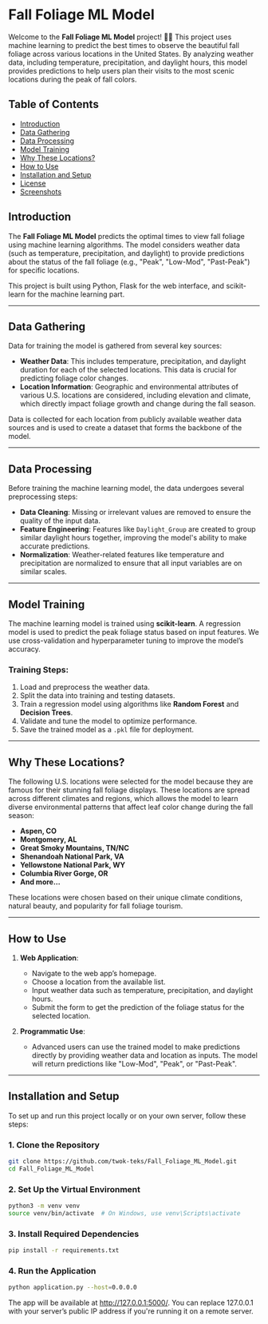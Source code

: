 # Fall Foliage ML Model

Welcome to the **Fall Foliage ML Model** project! 🍁🌳 This project uses machine learning to predict the best times to observe the beautiful fall foliage across various locations in the United States. By analyzing weather data, including temperature, precipitation, and daylight hours, this model provides predictions to help users plan their visits to the most scenic locations during the peak of fall colors.

## Table of Contents
- [Introduction](#introduction)
- [Data Gathering](#data-gathering)
- [Data Processing](#data-processing)
- [Model Training](#model-training)
- [Why These Locations?](#why-these-locations)
- [How to Use](#how-to-use)
- [Installation and Setup](#installation-and-setup)
- [License](#license)
- [Screenshots](#screenshots)

## Introduction

The **Fall Foliage ML Model** predicts the optimal times to view fall foliage using machine learning algorithms. The model considers weather data (such as temperature, precipitation, and daylight) to provide predictions about the status of the fall foliage (e.g., "Peak", "Low-Mod", "Past-Peak") for specific locations.

This project is built using Python, Flask for the web interface, and scikit-learn for the machine learning part.

---

## Data Gathering

Data for training the model is gathered from several key sources:
- **Weather Data**: This includes temperature, precipitation, and daylight duration for each of the selected locations. This data is crucial for predicting foliage color changes.
- **Location Information**: Geographic and environmental attributes of various U.S. locations are considered, including elevation and climate, which directly impact foliage growth and change during the fall season.

Data is collected for each location from publicly available weather data sources and is used to create a dataset that forms the backbone of the model.

---

## Data Processing

Before training the machine learning model, the data undergoes several preprocessing steps:
- **Data Cleaning**: Missing or irrelevant values are removed to ensure the quality of the input data.
- **Feature Engineering**: Features like `Daylight_Group` are created to group similar daylight hours together, improving the model's ability to make accurate predictions.
- **Normalization**: Weather-related features like temperature and precipitation are normalized to ensure that all input variables are on similar scales.

---

## Model Training

The machine learning model is trained using **scikit-learn**. A regression model is used to predict the peak foliage status based on input features. We use cross-validation and hyperparameter tuning to improve the model’s accuracy.

### Training Steps:
1. Load and preprocess the weather data.
2. Split the data into training and testing datasets.
3. Train a regression model using algorithms like **Random Forest** and **Decision Trees**.
4. Validate and tune the model to optimize performance.
5. Save the trained model as a `.pkl` file for deployment.

---

## Why These Locations?

The following U.S. locations were selected for the model because they are famous for their stunning fall foliage displays. These locations are spread across different climates and regions, which allows the model to learn diverse environmental patterns that affect leaf color change during the fall season:

- **Aspen, CO**
- **Montgomery, AL**
- **Great Smoky Mountains, TN/NC**
- **Shenandoah National Park, VA**
- **Yellowstone National Park, WY**
- **Columbia River Gorge, OR**
- **And more...**

These locations were chosen based on their unique climate conditions, natural beauty, and popularity for fall foliage tourism.

---

## How to Use

1. **Web Application**:
    - Navigate to the web app’s homepage.
    - Choose a location from the available list.
    - Input weather data such as temperature, precipitation, and daylight hours.
    - Submit the form to get the prediction of the foliage status for the selected location.

2. **Programmatic Use**:
    - Advanced users can use the trained model to make predictions directly by providing weather data and location as inputs. The model will return predictions like "Low-Mod", "Peak", or "Past-Peak".

---

## Installation and Setup

To set up and run this project locally or on your own server, follow these steps:

### 1. Clone the Repository

```bash
git clone https://github.com/twok-teks/Fall_Foliage_ML_Model.git
cd Fall_Foliage_ML_Model
```

### 2. Set Up the Virtual Environment

```bash
python3 -m venv venv
source venv/bin/activate  # On Windows, use venv\Scripts\activate
```

### 3. Install Required Dependencies

```bash
pip install -r requirements.txt
```

### 4. Run the Application

```bash
python application.py --host=0.0.0.0
```

The app will be available at http://127.0.0.1:5000/. You can replace 127.0.0.1 with your server’s public IP address if you're running it on a remote server.

